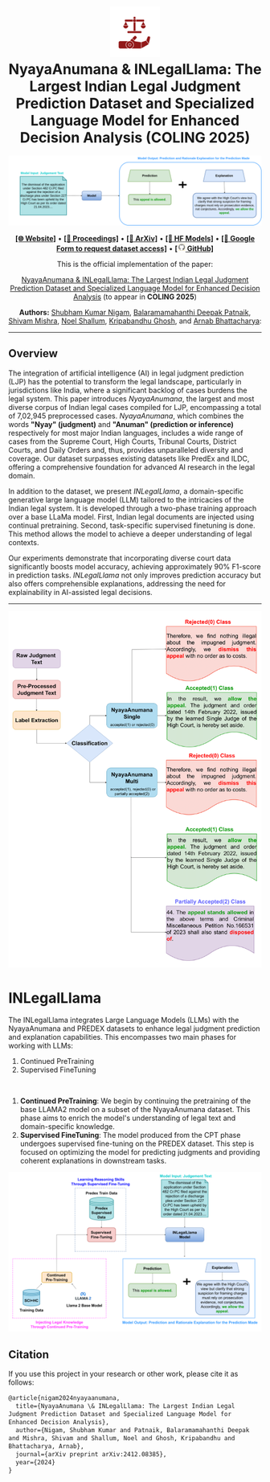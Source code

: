 <h1 align="center">
<img src="images/L-NLP_Logo_Transparent.png" width="100" alt="L-NLP" />
<br>
NyayaAnumana & INLegalLlama: The Largest Indian Legal Judgment Prediction Dataset and Specialized Language Model for Enhanced Decision Analysis (COLING 2025)
</h1>

![task_desc](images/InLegalLlama_task_diagram_mini.png)

<p align="center">
  <a href="https://huggingface.co/L-NLProc"><b>[🌐 Website]</b></a> •
  <a href="#"><b>[📜 Proceedings]</b></a> •
  <a href="https://arxiv.org/abs/2412.08385"><b>[📜 ArXiv]</b></a> •
  <a href="https://huggingface.co/collections/L-NLProc/nyayaanumana-and-inlegalllama-models-6755809db3826df8fd96d570"><b>[🤗 HF Models]</b></a> •
  <a href="https://forms.gle/81XMsnZpTQBfPeZt7"><b>[📝 Google Form to request dataset access]</b></a> •
  <a href="https://github.com/ShubhamKumarNigam/NyayaAnumana-and-INLegalLlama/tree/main"><b>[<img src="images/icons8-github-16 (1).png" alt="Github" /> GitHub]</b></a>
</p>

<p align="center">
  This is the official implementation of the paper:
</p>
<p align="center">
  <a href="https://arxiv.org/abs/2412.08385">NyayaAnumana & INLegalLlama: The Largest Indian Legal Judgment Prediction Dataset and Specialized Language Model for Enhanced Decision Analysis</a> (to appear in <strong>COLING 2025</strong>)
</p>
<p align="center">
 <b>Authors:</b> <a href="https://sites.google.com/view/shubhamkumarnigam">Shubham Kumar Nigam</a>, <a href="https://www.linkedin.com/in/balaramamahanthi-deepak-patnaik-b83043246/">Balaramamahanthi Deepak Patnaik</a>, <a href="https://www.linkedin.com/in/shivamm1602/">Shivam Mishra</a>, <a href="#">Noel Shallum</a>, <a href="https://sites.google.com/view/kripabandhughosh-homepage/home">Kripabandhu Ghosh</a>, and <a href="https://www.cse.iitk.ac.in/users/arnabb/">Arnab Bhattacharya</a>:
</p>

---

## Overview

The integration of artificial intelligence (AI) in legal judgment prediction (LJP) has the potential to transform the legal landscape, particularly in jurisdictions like India, where a significant backlog of cases burdens the legal system. This paper introduces _NyayaAnumana_, the largest and most diverse corpus of Indian legal cases compiled for LJP, encompassing a total of 7,02,945 preprocessed cases. _NyayaAnumana_, which combines the words **"Nyay" (judgment)** and **"Anuman" (prediction or inference)** respectively for most major Indian languages, includes a wide range of cases from the Supreme Court, High Courts, Tribunal Courts, District Courts, and Daily Orders and, thus, provides unparalleled diversity and coverage. Our dataset surpasses existing datasets like PredEx and ILDC, offering a comprehensive foundation for advanced AI research in the legal domain. 

In addition to the dataset, we present _INLegalLlama_, a domain-specific generative large language model (LLM) tailored to the intricacies of the Indian legal system. It is developed through a two-phase training approach over a base LLaMa model. First, Indian legal documents are injected using continual pretraining. Second, task-specific supervised finetuning is done. This method allows the model to achieve a deeper understanding of legal contexts. 

Our experiments demonstrate that incorporating diverse court data significantly boosts model accuracy, achieving approximately 90% F1-score in prediction tasks. _INLegalLlama_ not only improves prediction accuracy but also offers comprehensible explanations, addressing the need for explainability in AI-assisted legal decisions.

---

![NyayaAnumana](images/NyayaAnumana.png)

# INLegalLlama
The INLegalLlama integrates Large Language Models (LLMs) with the NyayaAnumana and PREDEX datasets to enhance legal judgment prediction and explanation capabilities. 
This encompasses two main phases for working with LLMs:
1. Continued PreTraining
2. Supervised FineTuning
<br/>

1. **Continued PreTraining**: We begin by continuing the pretraining of the base LLAMA2 model on a subset of the NyayaAnumana dataset. This phase aims to enrich the model's understanding of legal text and domain-specific knowledge.
2. **Supervised FineTuning**: The model produced from the CPT phase undergoes supervised fine-tuning on the PREDEX dataset. This step is focused on optimizing the model for predicting judgments and providing coherent explanations in downstream tasks.

![InLegalLlama](images/InLegalLlama.png)


## Citation
If you use this project in your research or other work, please cite it as follows:
```
@article{nigam2024nyayaanumana,
  title={NyayaAnumana \& INLegalLlama: The Largest Indian Legal Judgment Prediction Dataset and Specialized Language Model for Enhanced Decision Analysis},
  author={Nigam, Shubham Kumar and Patnaik, Balaramamahanthi Deepak and Mishra, Shivam and Shallum, Noel and Ghosh, Kripabandhu and Bhattacharya, Arnab},
  journal={arXiv preprint arXiv:2412.08385},
  year={2024}
}


